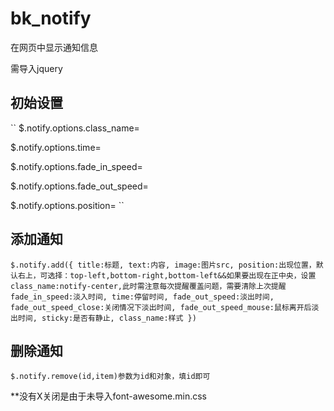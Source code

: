 # bk_notify
在网页中显示通知信息

需导入jquery

## 初始设置
``
$.notify.options.class_name=

$.notify.options.time=

$.notify.options.fade_in_speed=

$.notify.options.fade_out_speed=

$.notify.options.position=
``
## 添加通知
``
$.notify.add({
	title:标题,
	text:内容,
	image:图片src,
	position:出现位置，默认右上，可选择：top-left,bottom-right,bottom-left&&如果要出现在正中央，设置class_name:notify-center,此时需注意每次提醒覆盖问题，需要清除上次提醒
	fade_in_speed:淡入时间,
	time:停留时间,
	fade_out_speed:淡出时间,
	fade_out_speed_close:关闭情况下淡出时间,
	fade_out_speed_mouse:鼠标离开后淡出时间,
	sticky:是否有静止,
	class_name:样式
})
``
## 删除通知
``
$.notify.remove(id,item)参数为id和对象，填id即可
``

**没有X关闭是由于未导入font-awesome.min.css
